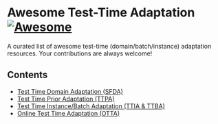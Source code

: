 # Awesome Test-Time Adaptation [![Awesome](https://awesome.re/badge.svg)](https://awesome.re)

A curated list of awesome test-time (domain/batch/instance) adaptation resources. Your contributions are always welcome!

## Contents
- [Test Time Domain Adaptation (SFDA)](./TTA-SFDA.md)
- [Test Time Prior Adaptation (TTPA)](#TTA-TTPA.md)
- [Test Time Instance/Batch Adaptation (TTIA & TTBA)](./TTA-TTIA.md)
- [Online Test Time Adaptation (OTTA)](#TTA-OTTA.md)